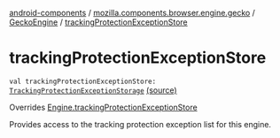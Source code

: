 [android-components](../../index.md) / [mozilla.components.browser.engine.gecko](../index.md) / [GeckoEngine](index.md) / [trackingProtectionExceptionStore](./tracking-protection-exception-store.md)

# trackingProtectionExceptionStore

`val trackingProtectionExceptionStore: `[`TrackingProtectionExceptionStorage`](../../mozilla.components.concept.engine.content.blocking/-tracking-protection-exception-storage/index.md) [(source)](https://github.com/mozilla-mobile/android-components/blob/master/components/browser/engine-gecko-beta/src/main/java/mozilla/components/browser/engine/gecko/GeckoEngine.kt#L61)

Overrides [Engine.trackingProtectionExceptionStore](../../mozilla.components.concept.engine/-engine/tracking-protection-exception-store.md)

Provides access to the tracking protection exception list for this engine.

